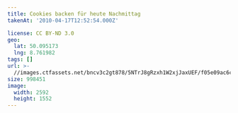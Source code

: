 ```yaml
---
title: Cookies backen für heute Nachmittag
takenAt: '2010-04-17T12:52:54.000Z'

license: CC BY-ND 3.0
geo:
  lat: 50.095173
  lng: 8.761982
tags: []
url: >-
  //images.ctfassets.net/bncv3c2gt878/5NTrJ8gRzxh1W2xjJaxUEF/f05e09ac6c42289a97c116aea680b742/cookies-backen-fr-heute-nachmittag_4528214990_o
size: 998451
image:
  width: 2592
  height: 1552
---
```


